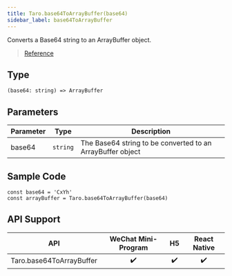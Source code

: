 ```yaml
---
title: Taro.base64ToArrayBuffer(base64)
sidebar_label: base64ToArrayBuffer
---
```


Converts a Base64 string to an ArrayBuffer object.

> [Reference](https://developers.weixin.qq.com/miniprogram/en/dev/api/base/wx.base64ToArrayBuffer.html)

## Type

```tsx
(base64: string) => ArrayBuffer
```

## Parameters

<table>
  <thead>
    <tr>
      <th>Parameter</th>
      <th>Type</th>
      <th>Description</th>
    </tr>
  </thead>
  <tbody>
    <tr>
      <td>base64</td>
      <td><code>string</code></td>
      <td>The Base64 string to be converted to an ArrayBuffer object</td>
    </tr>
  </tbody>
</table>

## Sample Code

```tsx
const base64 = 'CxYh'
const arrayBuffer = Taro.base64ToArrayBuffer(base64)
```

## API Support

| API | WeChat Mini-Program | H5 | React Native |
| :---: | :---: | :---: | :---: |
| Taro.base64ToArrayBuffer | ✔️ | ✔️ | ✔️ |
